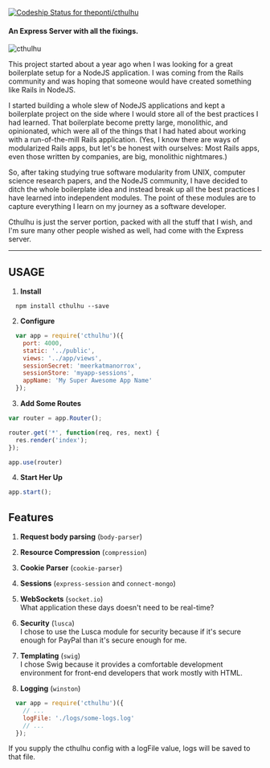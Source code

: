 [ ![Codeship Status for theponti/cthulhu](https://codeship.com/projects/424f9660-35f3-0132-cf9e-26e565296c73/status?branch=master)](https://codeship.com/projects/41262)

#### An Express Server with all the fixings.

![cthulhu](http://img3.wikia.nocookie.net/__cb20120509185304/powerlisting/images/9/90/Great-cthulhu.jpg)

This project started about a year ago when I was looking for a great boilerplate setup for a NodeJS application. I was coming from the Rails community and was hoping that someone would have created something like Rails in NodeJS.

I started building a whole slew of NodeJS applications and kept a boilerplate project on the side where I would store all of the best practices I had learned. That boilerplate become pretty large, monolithic, and opinionated, which were all of the things that I had hated about working with a run-of-the-mill Rails application. (Yes, I know there are ways of modularized Rails apps, but let's be honest with ourselves: Most Rails apps, even those written by companies, are big, monolithic nightmares.)

So, after taking studying true software modularity from UNIX, computer science research papers, and the NodeJS community, I have decided to ditch the whole boilerplate idea and instead break up all the best practices I have learned into independent modules. The point of these modules are to capture everything I learn on my journey as a software developer.

Cthulhu is just the server portion, packed with all the stuff that I wish, and I'm sure many other people wished as well, had come with the Express server.

---

## USAGE

1. **Install**

  ```
    npm install cthulhu --save
  ```

2. **Configure**

  ```js
    var app = require('cthulhu')({
      port: 4000,
      static: '../public',
      views: '../app/views',
      sessionSecret: 'meerkatmanorrox',
      sessionStore: 'myapp-sessions',
      appName: 'My Super Awesome App Name'
    });
  ```

3. **Add Some Routes**

  ```js
  var router = app.Router();

  router.get('*', function(req, res, next) {
    res.render('index');
  });

  app.use(router)
  ```

4. **Start Her Up**

  ```js
  app.start();
  ```

## Features

1. **Request body parsing** (`body-parser`)

2. **Resource Compression** (`compression`)

3. **Cookie Parser** (`cookie-parser`)

4. **Sessions** (`express-session` and `connect-mongo`)

5. **WebSockets** (`socket.io`)  
  What application these days doesn't need to be real-time?

6. **Security** (`lusca`)  
  I chose to use the Lusca module for security because if it's secure enough for PayPal than it's secure enough for me.

7. **Templating** (`swig`)  
  I chose Swig because it provides a comfortable development environment for front-end developers that work mostly with HTML.

8. **Logging** (`winston`)
  ```js
    var app = require('cthulhu')({
      // ...
      logFile: './logs/some-logs.log'
      // ...
    });
  ```
  If you supply the cthulhu config with a logFile value, logs will be saved to that file.
